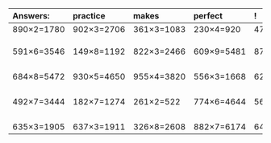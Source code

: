 | Answers: | practice | makes | perfect | ! |
| :--- | :--- | :--- | :--- | :--- |
| 890×2=1780 | 902×3=2706 | 361×3=1083 | 230×4=920 | 472×9=4248 | 
|   |   |   |   |   | 
|   |   |   |   |   | 
|   |   |   |   |   | 
| 591×6=3546 | 149×8=1192 | 822×3=2466 | 609×9=5481 | 877×5=4385 | 
|   |   |   |   |   | 
|   |   |   |   |   | 
|   |   |   |   |   | 
|   |   |   |   |   | 
| 684×8=5472 | 930×5=4650 | 955×4=3820 | 556×3=1668 | 626×2=1252 | 
|   |   |   |   |   | 
|   |   |   |   |   | 
|   |   |   |   |   | 
|   |   |   |   |   | 
| 492×7=3444 | 182×7=1274 | 261×2=522 | 774×6=4644 | 564×3=1692 | 
|   |   |   |   |   | 
|   |   |   |   |   | 
|   |   |   |   |   | 
|   |   |   |   |   | 
| 635×3=1905 | 637×3=1911 | 326×8=2608 | 882×7=6174 | 644×5=3220 | 
